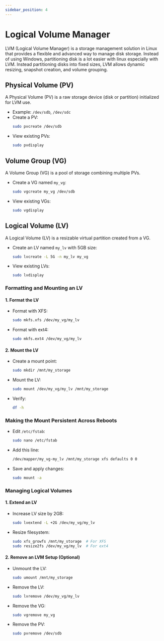 ```yaml
---
sidebar_position: 4
---
```


# Logical Volume Manager

LVM (Logical Volume Manager) is a storage management solution in Linux that provides a flexible and advanced way to manage disk storage. Instead of using Windows, partitioning disk is a lot easier with linux especially with LVM. Instead partitioning disks into fixed sizes, LVM allows dynamic resizing, snapshot creation, and volume grouping. 

## Physical Volume (PV)
A Physical Volume (PV) is a raw storage device (disk or partition) initialized for LVM use.

- Example: `/dev/sdb`, `/dev/sdc`
- Create a PV:
  ```sh
  sudo pvcreate /dev/sdb
  ```
- View existing PVs:
  ```sh
  sudo pvdisplay
  ```

## Volume Group (VG)
A Volume Group (VG) is a pool of storage combining multiple PVs.

- Create a VG named `my_vg`:
  ```sh
  sudo vgcreate my_vg /dev/sdb
  ```
- View existing VGs:
  ```sh
  sudo vgdisplay
  ```

## Logical Volume (LV)
A Logical Volume (LV) is a resizable virtual partition created from a VG.

- Create an LV named `my_lv` with 5GB size:
  ```sh
  sudo lvcreate -L 5G -n my_lv my_vg
  ```
- View existing LVs:
  ```sh
  sudo lvdisplay
  ```

### Formatting and Mounting an LV
#### 1. Format the LV
- Format with XFS:
  ```sh
  sudo mkfs.xfs /dev/my_vg/my_lv
  ```
- Format with ext4:
  ```sh
  sudo mkfs.ext4 /dev/my_vg/my_lv
  ```

#### 2. Mount the LV
- Create a mount point:
  ```sh
  sudo mkdir /mnt/my_storage
  ```
- Mount the LV:
  ```sh
  sudo mount /dev/my_vg/my_lv /mnt/my_storage
  ```
- Verify:
  ```sh
  df -h
  ```

### Making the Mount Persistent Across Reboots
- Edit `/etc/fstab`:
  ```sh
  sudo nano /etc/fstab
  ```
- Add this line:
  ```sh
  /dev/mapper/my_vg-my_lv /mnt/my_storage xfs defaults 0 0
  ```
- Save and apply changes:
  ```sh
  sudo mount -a
  ```

### Managing Logical Volumes
#### 1. Extend an LV
- Increase LV size by 2GB:
  ```sh
  sudo lvextend -L +2G /dev/my_vg/my_lv
  ```
- Resize filesystem:
  ```sh
  sudo xfs_growfs /mnt/my_storage  # For XFS
  sudo resize2fs /dev/my_vg/my_lv  # For ext4
  ```

#### 2. Remove an LVM Setup (Optional)
- Unmount the LV:
  ```sh
  sudo umount /mnt/my_storage
  ```
- Remove the LV:
  ```sh
  sudo lvremove /dev/my_vg/my_lv
  ```
- Remove the VG:
  ```sh
  sudo vgremove my_vg
  ```
- Remove the PV:
  ```sh
  sudo pvremove /dev/sdb
  ```
